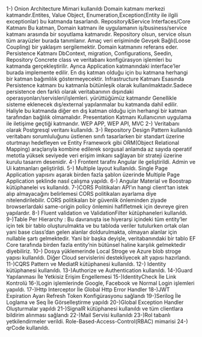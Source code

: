 1-) Onion Architecture Mimari kullanıldı 
Domain katmanı merkezi katmandır.Entites, Value Object, Enumeration,Exception(Entity ile ilgili exceptionlar) bu katmanda tasarlandı.
Repository&Service Interfaces/Core Katmanı
Bu katman, Domain katmanı ile uygulamanın iş/business/service katmanı arasında bir soyutlama katmanıdır. Repository olsun, service olsun tüm arayüzler burada tanımlanır. Amaç veri erişiminde Gevşek Bağlı(Loose Coupling) bir yaklaşım sergilemektir. Domain katmanını referans eder.
Persistence Katmanı
DbContext, migration, Configurations, Seedin, Repository Concrete class ve veritabanı konfigürasyon işlemleri bu katmanda gerçekleştirilir. Ayrıca Application katmanındaki interface’ler burada implemente edilir. En dış katman olduğu için bu katmana herhangi bir katman bağımlılık göstermeyecektir.
Infrastructure Katmanı
Esasında Persistence katmanı bu katmanla bütünleşik olarak kullanılmaktadır.Sadece persistence den farklı olarak veritabanının dışındaki operasyonları/servisleri/işlemleri. yürüttüğümüz katmandır Genellikle sisteme eklenecek dış/external yapılanmalar bu katmanda dahil edilir. Haliyle bu katmanda diğer en dış katman olduğu için herhangi bir katman tarafından bağlılık olmamalıdır.
Presentation Katmanı
Kullanıcının uygulama ile iletişime geçtiği katmandır. WEP APP, WEP API, MVC
2-) Veritabanı olarak Postgresql veritanı kullanıldı.
3-) Repository Design Pattern kullanıldı veritabanı sorumluluğunu üstlenen sınıfı tasarlarken bir standart üzerine oturtmayı hedefleyen ve Entity Framework gibi ORM(Object Relational Mapping) araçlarıyla kombine edilerek sorgusal anlamda az sayıda operatif metotla yüksek seviyede veri erişim imkanı sağlayan bir strateji üzerine kurulu tasarım desenidir.
4-) Frontent tarafnı Angular ile geliştirildi. Admin ve Ui katmanları geliştirildi.
5-) Multiple layout kullanıldı. Single Page Application yapısını aşarak birden fazla şablon üzerinde Multiple Page Application şeklinde nasıl çalışma yapıldı.
6-) Angular Material ve Boostrap kütüphanelei vs kullanıldı.
7-)CORS Politikaları API’ın hangi client’tan istek alıp almayacağını belirlemesi CORS politikaları ayarlama diye nitelendirilebilir. CORS politikaları bir güvenlik önleminden ziyade browserlardaki same-origin policy önlemini hafifletmek için devreye giren yapılardır.
8-) Fluent validation ve ValidationFilter kütüphaneleri kullanıldı.
9-)Table Per Hierarchy : Bu davranışta ise hiyerarşi içindeki tüm entity’ler için tek bir tablo oluşturulmakta ve bu tabloda veriler tutulurken ortak olan yani base class’dan gelen alanlar doldurulmakta, olmayan alanlar için nullable şartı gelmektedir. Yani bir başka deyişle, veritabanındaki bir tablo EF Core tarafında birden fazla entity’nin bütünsel haline karşılık gelmektedir diyebiliriz.
10-) Dosya yüklemerinde Local Stroge ve Azure blob stroge  yapısı kullanıldı. Diğer Cloud servislerini destekliyecek alt yapısı hazırlandı.
11-)CQRS Pattern ve MediatR kütüphanesi kullanıldı.
12-) Identity kütüphanesi kullanıldı.
13-)Authorize ve Authentication kullanıldı.
14-)Guard Yapılanması İle Yetkisiz Erişim Engellemesi
15-)IdentityCheck İle Link Kontrolü
16-)Login işlemlerinde Google, Facebook ve Normal Login işlemleri yapııldı.
17-)Http Interceptor İle Global Http Error Handler
18-)JWT Expiration Ayarı Refresh Token Konfigürasyonu sağlandı
19-)Serilog İle Loglama ve Seq İle Görselleştirme yapıldı
20-)Global Exception Handler Oluşturmalar yapıldı
21-)SignalR kütüphanesi kullanıldı ve tüm clientlara bildirim alınması sağlandı
22-)Mail Servisi kullanıldı
23-)Rol tabanlı yetkilendirmeler verildi. Role-Based-Access-Control(RBAC) mimarisi 
24-) qrCode kullanıldı.

